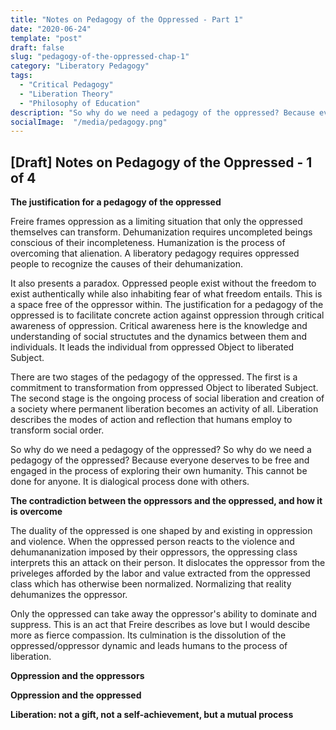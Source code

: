 ```yaml
---
title: "Notes on Pedagogy of the Oppressed - Part 1"
date: "2020-06-24"
template: "post"
draft: false
slug: "pedagogy-of-the-oppressed-chap-1"
category: "Liberatory Pedagogy"
tags:
  - "Critical Pedagogy"
  - "Liberation Theory" 
  - "Philosophy of Education"
description: "So why do we need a pedagogy of the oppressed? Because everyone deserves to be free and engaged in the process of exploring their own humanity"
socialImage:  "/media/pedagogy.png"
---
```


## [Draft] Notes on Pedagogy of the Oppressed -  1 of 4 

**The justification for a pedagogy of the oppressed**

Freire frames oppression as a limiting situation that only the oppressed themselves can transform. Dehumanization requires uncompleted beings conscious of their incompleteness. Humanization is the process of overcoming that alienation. A liberatory pedagogy requires oppressed people to recognize the causes of their dehumanization. 

It also presents a paradox. Oppressed people exist without the freedom to exist authentically while also inhabiting fear of what freedom entails. This is a space free of the oppressor within. The justification for a pedagogy of the oppressed is to facilitate concrete action against oppression through critical awareness of oppression. Critical awareness here is the knowledge and understanding of social structutes and the dynamics between them and individuals. It leads the individual from oppressed Object to liberated Subject.

There are two stages of the pedagogy of the oppressed. The first is a commitment to transformation from oppressed Object to liberated Subject. The second stage is the ongoing process of social liberation and creation of a society where permanent liberation becomes an activity of all. Liberation describes the modes of action and reflection that humans employ to transform social order.

So why do we need a pedagogy of the oppressed? So why do we need a pedagogy of the oppressed? Because everyone deserves to be free and engaged in the process of exploring their own humanity. This cannot be done for anyone. It is dialogical process done with others.

**The contradiction between the oppressors and the oppressed, and how it is overcome**

The duality of the oppressed is one shaped by and existing in oppression and violence. When the oppressed person reacts to the violence and dehumananization imposed by their oppressors, the oppressing class interprets this an attack on their person. It dislocates the oppressor from the priveleges afforded by the labor and value extracted from the oppressed class which has otherwise been normalized. Normalizing that reality dehumanizes the oppressor. 

[//]: # "Include more on this last point" 

Only the oppressed can take away the oppressor's ability to dominate and suppress. This is an act that Freire describes as love but I would descibe more as fierce compassion. Its culmination is the dissolution of the oppressed/oppressor dynamic and leads humans to the process of liberation. 

**Oppression and the oppressors** 

**Oppression and the oppressed**

**Liberation: not a gift, not a self-achievement, but a mutual process**